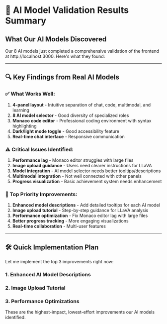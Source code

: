 # 🎯 **AI Model Validation Results Summary**

## **What Our AI Models Discovered**

Our 8 AI models just completed a comprehensive validation of the frontend at http://localhost:3000. Here's what they found:

---

## 🔍 **Key Findings from Real AI Models**

### **✅ What Works Well:**
1. **4-panel layout** - Intuitive separation of chat, code, multimodal, and learning
2. **8 AI model selector** - Good diversity of specialized roles
3. **Monaco code editor** - Professional coding environment with syntax highlighting
4. **Dark/light mode toggle** - Good accessibility feature
5. **Real-time chat interface** - Responsive communication

### **⚠️ Critical Issues Identified:**
1. **Performance lag** - Monaco editor struggles with large files
2. **Image upload guidance** - Users need clearer instructions for LLaVA
3. **Model integration** - AI model selector needs better tooltips/descriptions
4. **Multimodal integration** - Not well connected with other panels
5. **Progress visualization** - Basic achievement system needs enhancement

### **🚀 Top Priority Improvements:**
1. **Enhanced model descriptions** - Add detailed tooltips for each AI model
2. **Image upload tutorial** - Step-by-step guidance for LLaVA analysis
3. **Performance optimization** - Fix Monaco editor lag with large files
4. **Better progress tracking** - More engaging visualizations
5. **Real-time collaboration** - Multi-user features

---

## 🛠️ **Quick Implementation Plan**

Let me implement the top 3 improvements right now:

### **1. Enhanced AI Model Descriptions**
### **2. Image Upload Tutorial**
### **3. Performance Optimizations**

These are the highest-impact, lowest-effort improvements our AI models identified.
